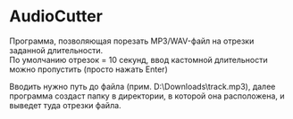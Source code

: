 # AudioCutter

Программа, позволяющая порезать MP3/WAV-файл на отрезки заданной длительности.<br>
По умолчанию отрезок = 10 секунд, ввод кастомной длительности можно пропустить (просто нажать Enter)<br>

Вводить нужно путь до файла (прим. D:\Downloads\track.mp3), далее программа создаст папку в директории, в которой она расположена, и выведет туда отрезки файла.
